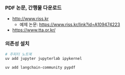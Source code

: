 ### PDF 논문, 간행물 다운로드

- <http://www.riss.kr>
  - 예제 논문: <https://www.riss.kr/link?id=A109474223>
- <https://www.tta.or.kr/>

### 의존성 설치

```bash
# 주피터 노트북
uv add jupyter jupyterlab ipykernel

uv add langchain-community pypdf
```
